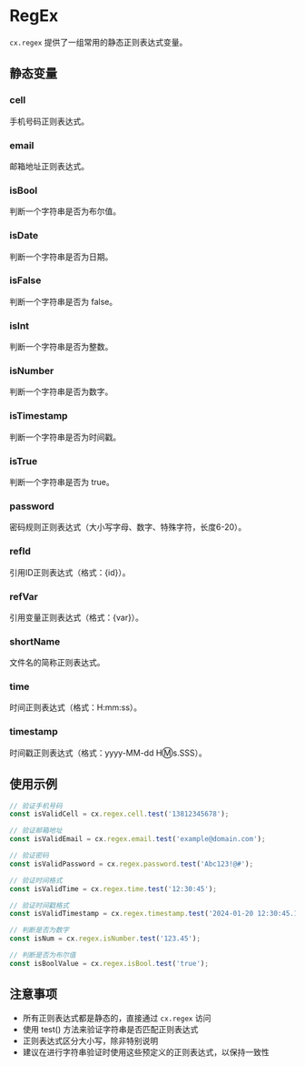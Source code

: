 # RegEx

`cx.regex` 提供了一组常用的静态正则表达式变量。

## 静态变量

### cell
手机号码正则表达式。

### email
邮箱地址正则表达式。

### isBool
判断一个字符串是否为布尔值。

### isDate
判断一个字符串是否为日期。

### isFalse
判断一个字符串是否为 false。

### isInt
判断一个字符串是否为整数。

### isNumber
判断一个字符串是否为数字。

### isTimestamp
判断一个字符串是否为时间戳。

### isTrue
判断一个字符串是否为 true。

### password
密码规则正则表达式（大小写字母、数字、特殊字符，长度6-20）。

### refId
引用ID正则表达式（格式：{id}）。

### refVar
引用变量正则表达式（格式：{var}）。

### shortName
文件名的简称正则表达式。

### time
时间正则表达式（格式：H:mm:ss）。

### timestamp
时间戳正则表达式（格式：yyyy-MM-dd H:m:s.SSS）。

## 使用示例

```javascript
// 验证手机号码
const isValidCell = cx.regex.cell.test('13812345678');

// 验证邮箱地址
const isValidEmail = cx.regex.email.test('example@domain.com');

// 验证密码
const isValidPassword = cx.regex.password.test('Abc123!@#');

// 验证时间格式
const isValidTime = cx.regex.time.test('12:30:45');

// 验证时间戳格式
const isValidTimestamp = cx.regex.timestamp.test('2024-01-20 12:30:45.123');

// 判断是否为数字
const isNum = cx.regex.isNumber.test('123.45');

// 判断是否为布尔值
const isBoolValue = cx.regex.isBool.test('true');
```

## 注意事项

- 所有正则表达式都是静态的，直接通过 `cx.regex` 访问
- 使用 test() 方法来验证字符串是否匹配正则表达式
- 正则表达式区分大小写，除非特别说明
- 建议在进行字符串验证时使用这些预定义的正则表达式，以保持一致性 